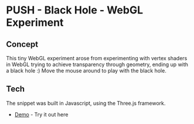 # PUSH - Black Hole - WebGL Experiment

## Concept
This tiny WebGL experiment arose from experimenting with vertex shaders in WebGL trying to achieve transparency through geometry, ending up with a black hole :) Move the mouse around to play with the black hole.

## Tech
The snippet was built in Javascript, using the Three.js framework.

* [Demo](https://pushvfx.com/lab/blackhole/index.html/) - Try it out here
